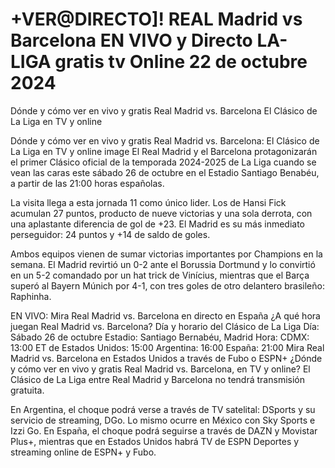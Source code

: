 # +VER@DIRECTO]! REAL Madrid vs Barcelona EN VIVO y Directo LA-LIGA gratis tv Online 22 de octubre 2024

Dónde y cómo ver en vivo y gratis Real Madrid vs. Barcelona El Clásico de La Liga en TV y online

Dónde y cómo ver en vivo y gratis Real Madrid vs. Barcelona: El Clásico de La Liga en TV y online image
El Real Madrid y el Barcelona protagonizarán el primer Clásico oficial de la temporada 2024-2025 de La Liga cuando se vean las caras este sábado 26 de octubre en el Estadio Santiago Benabéu, a partir de las 21:00 horas españolas.

La visita llega a esta jornada 11 como único lider. Los de Hansi Fick acumulan 27 puntos, producto de nueve victorias y una sola derrota, con una aplastante diferencia de gol de +23. El Madrid es su más inmediato perseguidor: 24 puntos y +14 de saldo de goles.

Ambos equipos vienen de sumar victorias importantes por Champions en la semana. El Madrid revirtió un 0-2 ante el Borussia Dortmund y lo convirtió en un 5-2 comandado por un hat trick de Vinícius, mientras que el Barça superó al Bayern Múnich por 4-1, con tres goles de otro delantero brasileño: Raphinha.

EN VIVO: Mira Real Madrid vs. Barcelona en directo en España
¿A qué hora juegan Real Madrid vs. Barcelona? Día y horario del Clásico de La Liga
Día: Sábado 26 de octubre
Estadio: Santiago Bernabéu, Madrid
Hora: 
CDMX: 13:00
ET de Estados Unidos: 15:00
Argentina: 16:00
España: 21:00
Mira Real Madrid vs. Barcelona en Estados Unidos a través de Fubo o ESPN+
¿Dónde y cómo ver en vivo y gratis Real Madrid vs. Barcelona, en TV y online?
El Clásico de La Liga entre Real Madrid y Barcelona no tendrá transmisión gratuita. 

En Argentina, el choque podrá verse a través de TV satelital: DSports y su servicio de streaming, DGo. Lo mismo ocurre en México con Sky Sports e Izzi Go. En España, el choque podrá seguirse a través de DAZN y Movistar Plus+, mientras que en Estados Unidos habrá TV de ESPN Deportes y streaming online de ESPN+ y Fubo.
